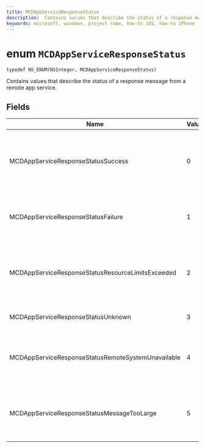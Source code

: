 ```yaml
---
title: MCDAppServiceResponseStatus
description:  Contains values that describe the status of a response message from a remote app service.
keywords: microsoft, windows, project rome, how-to iOS, how-to iPhone
---
```


# enum `MCDAppServiceResponseStatus`

```
typedef NS_ENUM(NSInteger, MCDAppServiceResponseStatus)
```

Contains values that describe the status of a response message from a remote app service.

## Fields

Name         | Value  | Description                               
--------|-------------|-----
MCDAppServiceResponseStatusSuccess |0| The app service successfully received and processed the message.
MCDAppServiceResponseStatusFailure |1| The app service failed to receive and process the message.
MCDAppServiceResponseStatusResourceLimitsExceeded |2| The app service exited because not enough resources were available.
MCDAppServiceResponseStatusUnknown |3| An unknown error occurred.
MCDAppServiceResponseStatusRemoteSystemUnavailable |4| The device to mwhich the message was sent is not available.
MCDAppServiceResponseStatusMessageTooLarge |5| The app service failed to process the message because it is too large.